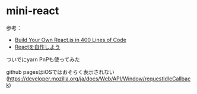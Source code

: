 # mini-react

参考：
- [Build Your Own React.js in 400 Lines of Code](https://webdeveloper.beehiiv.com/p/build-react-400-lines-code)
- [Reactを自作しよう](https://zenn.dev/akatsuki/articles/a2cbd26488fa151b828b)

ついでにyarn PnPも使ってみた

github pagesはiOSではおそらく表示されない(https://developer.mozilla.org/ja/docs/Web/API/Window/requestIdleCallback)
